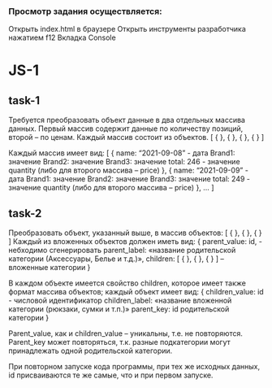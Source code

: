 ### Просмотр задания осуществляется:
Открыть index.html в браузере
Открыть инструменты разработчика нажатием f12
Вкладка Console

# JS-1

## task-1
Требуется преобразовать объект данные в два отдельных массива данных. Первый массив содержит данные по количеству позиций, второй – по ценам. Каждый массив состоит из объектов. [ { }, { }, { }, { } ]

Каждый массив имеет вид:
 [ {
   name: “2021-09-08”    - дата
   Brand1: значение
   Brand2: значение
   Brand3: значение
   total: 246   - значение quantity (либо для второго массива – price)
}, 
{
   name: “2021-09-09”    - дата
   Brand1: значение
   Brand2: значение
   Brand3: значение
   total: 249   - значение quantity (либо для второго массива – price)
}, 
… ]


## task-2

Преобразовать объект, указанный выше, в массив объектов: [ { }, { }, { } ]
Каждый из вложенных объектов должен иметь вид:
{
   parent_value: id, - небходимо сгенерировать
   parent_label: «название родительской категории (Аксессуары, Белье и т.д.)»,
   children: [ { }, { }, { } ] – вложенные категории
}

В каждом объекте имеется свойство children, которое имеет также формат массива объектов; каждый объект имеет вид:
{
   children_value: id - числовой идентификатор
   children_label: «название вложенной категории (рюкзаки, сумки и т.п.)»
   parent_key: id родительской категории 
}

Parent_value, как и children_value – уникальны, т.е. не повторяются.
Parent_key может повторяться, т.к. разные подкатегории могут принадлежать одной родительской категории.

При повторном запуске кода программы, при тех же исходных данных, id присваиваются те же самые, что и при первом запуске.
